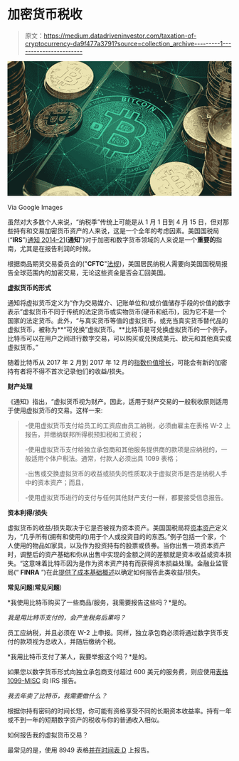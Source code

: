 # 加密货币税收

> 原文：<https://medium.datadriveninvestor.com/taxation-of-cryptocurrency-da9f477a3791?source=collection_archive---------1----------------------->

![](img/b2d691a531216f4381cbd0496b6c9597.png)

Via Google Images

虽然对大多数个人来说，“纳税季”传统上可能是从 1 月 1 日到 4 月 15 日，但对那些持有和交易加密货币资产的人来说，这是一个全年的考虑因素。美国国税局(“**IRS**”)[通知 2014–21](https://www.irs.gov/pub/irs-drop/n-14-21.pdf)(**通知**”)对于加密和数字货币领域的人来说是一个**重要的**指南，尤其是在报告利润的时候。

根据商品期货交易委员会的("**CFTC**"[法规](http://www.cftc.gov/LawRegulation/index.htm))，美国居民纳税人需要向美国国税局报告全球范围内的加密交易，无论这些资金是否会汇回美国。

**虚拟货币的形式**

通知将虚拟货币定义为“作为交易媒介、记账单位和/或价值储存手段的价值的数字表示”虚拟货币不同于传统的法定货币或实物货币(硬币和纸币)，因为它不是一个国家的法定货币。此外，“与真实货币等值的虚拟货币，或充当真实货币替代品的虚拟货币，被称为**“可兑换”虚拟货币。**比特币是可兑换虚拟货币的一个例子。比特币可以在用户之间进行数字交易，可以购买或兑换成美元、欧元和其他真实或虚拟货币。”

随着比特币从 2017 年 2 月到 2017 年 12 月的[指数价值增长](https://blockchain.info/charts/market-price)，可能会有新的加密持有者将不得不首次记录他们的收益/损失。

**财产处理**

《通知》指出，“虚拟货币视为财产。因此，适用于财产交易的一般税收原则适用于使用虚拟货币的交易。这样一来:

> -使用虚拟货币支付给员工的工资应由员工纳税，必须由雇主在表格 W-2 上报告，并缴纳联邦所得税预扣税和工资税；
> 
> -使用虚拟货币支付给独立承包商和其他服务提供商的款项是应纳税的，一般适用个体户税法。通常，付款人必须出具 1099 表格；
> 
> -出售或交换虚拟货币的收益或损失的性质取决于虚拟货币是否是纳税人手中的资本资产；而且，
> 
> -使用虚拟货币进行的支付与任何其他财产支付一样，都要接受信息报告。

**资本利得/损失**

虚拟货币的收益/损失取决于它是否被视为资本资产。美国国税局将[资本资产](https://www.irs.gov/taxtopics/tc409)定义为，“几乎所有(拥有和使用的)用于个人或投资目的的东西。”例子包括一个家，个人使用的物品如家具，以及作为投资持有的股票或债券。当你出售一项资本资产时，调整后的资产基础和你从出售中实现的金额之间的差额就是资本收益或资本损失。“这意味着比特币因为是作为资本资产持有而获得资本损益处理。金融业监管局(“ **FINRA** ”)在此[提供了成本基础概述](http://www.finra.org/investors/highlights/cost-basis-basics)以确定如何报告此类收益/损失。

**常见问题**(**常见问题**)

*我使用比特币购买了一些商品/服务，我需要报告这些吗？*是的。

*我是用比特币支付的，会产生税务后果吗？*

员工应纳税，并且必须在 W-2 上申报。同样，独立承包商必须将通过数字货币支付的款项视为总收入，并随后缴纳个税。

*我用比特币支付了某人，我要举报这个吗？*是的。

如果您以数字货币形式向独立承包商支付超过 600 美元的服务费，则应使用[表格 1099-MISC](https://www.irs.gov/forms-pubs/about-form-1099-misc-miscellaneous-income) 向 IRS 报告。

*我去年卖了比特币，我需要做什么？*

根据你持有密码的时间长短，你可能有资格享受不同的长期资本收益率。持有一年或不到一年的短期数字资产的税收与你的普通收入相似。

如何报告我的虚拟货币交易？

最常见的是，使用 8949 表格[并在](https://www.irs.gov/forms-pubs/about-form-8949)[时间表 D](https://www.irs.gov/forms-pubs/about-schedule-d-form-1040-capital-gains-and-losses) 上报告。